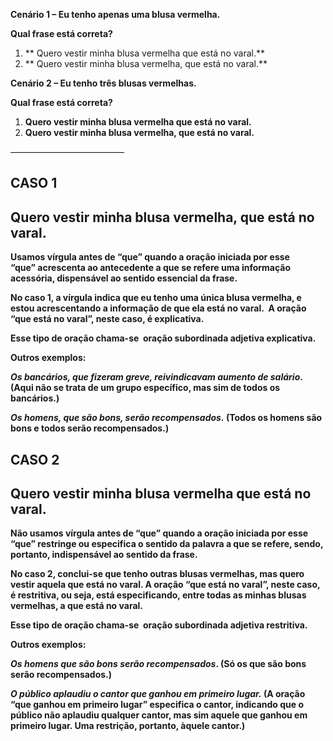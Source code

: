 **Cenário 1 – Eu tenho apenas uma blusa vermelha.**

**Qual frase está correta?**

1.  ** Quero vestir minha blusa vermelha que está no varal.**
2.  ** Quero vestir minha blusa vermelha, que está no varal.**

**Cenário 2 – Eu tenho três blusas vermelhas.**

**Qual frase está correta?**

1.  **Quero vestir minha blusa vermelha que está no varal.**
2.  **Quero vestir minha blusa vermelha, que está no varal.**

—————————————

## **CASO 1**

## Quero vestir minha blusa vermelha, que está no varal.

**Usamos vírgula antes de “que” quando a oração iniciada por esse “que” acrescenta ao antecedente a que se refere uma informação acessória, dispensável ao sentido essencial da frase.**

**No caso 1, a vírgula indica que eu tenho uma única blusa vermelha, e estou acrescentando a informação de que ela está no varal.  A oração “que está no varal”, neste caso, é explicativa.**

**Esse tipo de oração chama\-se  oração subordinada adjetiva explicativa.**

**Outros exemplos:**

***Os bancários, que fizeram greve, reivindicavam aumento de salário*. (Aqui não se trata de um grupo específico, mas sim de todos os bancários.)**

***Os homens, que são bons, serão recompensados.* (Todos os homens são bons e todos serão recompensados.)**

## **CASO 2**

## **Quero vestir minha blusa vermelha que está no varal.**

**Não usamos vírgula antes de “que” quando a oração iniciada por esse  “que” restringe ou especifica o sentido da palavra a que se refere, sendo, portanto, indispensável ao sentido da frase.**

**No caso 2, conclui\-se que tenho outras blusas vermelhas, mas quero vestir aquela que está no varal. A oração “que está no varal”, neste caso, é restritiva, ou seja, está especificando, entre todas as minhas blusas vermelhas, a que está no varal.**

**Esse tipo de oração chama\-se  oração subordinada adjetiva restritiva.**

**Outros exemplos:**

***Os homens que são bons serão recompensados*. (Só os que são bons serão recompensados.)**

***O público aplaudiu o cantor que ganhou em primeiro lugar.* (A oração “que ganhou em primeiro lugar” especifica o cantor, indicando que o público não aplaudiu qualquer cantor, mas sim aquele que ganhou em primeiro lugar. Uma restrição, portanto, àquele cantor.)**